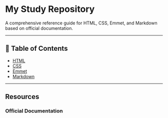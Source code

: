 # My Study Repository

A comprehensive reference guide for HTML, CSS, Emmet, and Markdown based on official documentation.

---

## 📑 Table of Contents

- [HTML](/html/README.md)
- [CSS](/css/README.md)
- [Emmet](/emmet/README.md)
- [Markdown](/markdown/README.md)

---

## Resources

### Official Documentation